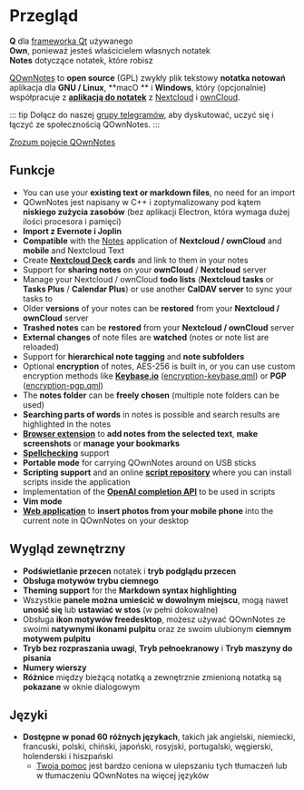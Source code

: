# Przegląd

<template>
<v-carousel cycle show-arrows-on-hover>
  <v-carousel-item>
    <img src="/screenshots/screenshot.png" alt="Zrzut ekranu QOwnNotes" />
    <div class="sheet">
      Edytuj swoje notatki za pomocą podświetlania znaczników, kolorowych znaczników i podfolderów
    </div>
  </v-carousel-item>
  <v-carousel-item>
    <img src="/screenshots/screenshot-minimal.png" alt="Widok minimalny" />
    <div class="sheet">
      Minimalny, domyślny interfejs. który może być dodatkowo uproszczony
    </div>
  </v-carousel-item>
  <v-carousel-item>
    <img src="/screenshots/screenshot-vertical.png" alt="Widok pionowy" />
    <div class="sheet">
      Przeglądaj swoje notatki w pionowym widoku przecen, przesuwając panele
    </div>
  </v-carousel-item>
  <v-carousel-item>
    <img src="/screenshots/screenshot-note-relations.png" alt="Note relations" />
    <div class="sheet">
      Note relations panel
    </div>
  </v-carousel-item>
  <v-carousel-item>
    <img src="/screenshots/screenshot-portable-mode.png" alt="Tryb przenośny" />
    <div class="sheet">
      Tryb przenośny dla pamięci USB
    </div>
  </v-carousel-item>
  <v-carousel-item>
    <img src="/screenshots/screenshot-1col.png" alt="Jedna kolumna" />
    <div class="sheet">
      Wszystkie panele można umieścić w dowolnym miejscu
    </div>
  </v-carousel-item>
  <v-carousel-item>
    <img src="/screenshots/screenshot-darkmode.png" alt="screenshot darkmode" />
    <div class="sheet">
      Tryb ciemny
    </div>
  </v-carousel-item>
  <v-carousel-item>
    <img src="/screenshots/screenshot-distraction-free-mode.png" alt="screenshot-distraction-free-mode" />
    <div class="sheet">
      Tryb nie przeszkadzać
    </div>
  </v-carousel-item>
  <v-carousel-item>
    <img src="/screenshots/screenshot-encrypted-note-decrypted.png" alt="Szyfrowanie notatek" />
    <div class="sheet">
      Opcjonalne szyfrowanie notatek AES (również skryptowe)
    </div>
  </v-carousel-item>
  <v-carousel-item>
    <img src="/screenshots/screenshot-encrypted-note.png" alt="Zaszyfrowana notatka" />
    <div class="sheet">
      Zaszyfrowane notatki są nadal tekstem
    </div>
  </v-carousel-item>
  <v-carousel-item>
    <img src="/screenshots/screenshot-diff.png" alt="screenshot diff" />
    <div class="sheet">
      Pokaż różnicę między nutami, gdy została zmieniona zewnętrznie
    </div>
  </v-carousel-item>
  <v-carousel-item>
    <img src="/screenshots/screenshot-export-print.png" alt="screenshot-export-print" />
    <div class="sheet">
      Uwaga eksport i drukowanie PDF
    </div>
  </v-carousel-item>
  <v-carousel-item>
    <img src="/screenshots/screenshot-freedesktop-theme.png" alt="screenshot-freedesktop-theme" />
    <div class="sheet">
      Ikony za pośrednictwem motywu Freedesktop
    </div>
  </v-carousel-item>
  <v-carousel-item>
    <img src="/screenshots/screenshot-other-workspace.png" alt="screenshot-other-workspace" />
    <div class="sheet">
      Możesz mieć różne obszary robocze
    </div>
  </v-carousel-item>
  <v-carousel-item>
    <img src="/screenshots/screenshot-qml.png" alt="screenshot-qml" />
    <div class="sheet">
      Skryptowalny
    </div>
  </v-carousel-item>
  <v-carousel-item>
    <img src="/screenshots/screenshot-russian.png" alt="screenshot-russian" />
    <div class="sheet">
      Przetłumaczone na wiele języków
    </div>
  </v-carousel-item>
  <v-carousel-item>
    <img src="/screenshots/screenshot-search-in-all-notes.png" alt="screenshot-search-in-all-notes" />
    <div class="sheet">
      Przeszukaj wszystkie notatki
    </div>
  </v-carousel-item>
  <v-carousel-item>
    <img src="/screenshots/screenshot-search-in-current-note.png" alt="screenshot-search-in-current-note" />
    <div class="sheet">
      Szukaj w bieżącej notatce
    </div>
  </v-carousel-item>
  <v-carousel-item>
    <img src="/screenshots/screenshot-settings-note-folders.png" alt="screenshot-settings-note-folders" />
    <div class="sheet">
      Możliwość korzystania z wielu folderów notatek
    </div>
  </v-carousel-item>
  <v-carousel-item>
    <img src="/screenshots/screenshot-todo.png" alt="screenshot-todo" />
    <div class="sheet">
      Zarządzaj listami rzeczy do zrobienia za pomocą CalDAV
    </div>
  </v-carousel-item>
  <v-carousel-item>
    <img src="/screenshots/screenshot-trash.png" alt="screenshot-trash" />
    <div class="sheet">
      Zarządzaj usuniętymi notatkami na serwerze Nextcloud
    </div>
  </v-carousel-item>
  <v-carousel-item>
    <img src="/screenshots/screenshot-versioning.png" alt="screenshot-versioning" />
    <div class="sheet">
      Zarządzaj wersjami notatek na serwerze Nextcloud
    </div>
  </v-carousel-item>
</v-carousel>
</template>

<v-divider />

**Q** dla [frameworka Qt](https://www.qt.io/) używanego  
**Own**, ponieważ jesteś właścicielem własnych notatek  
**Notes** dotyczące notatek, które robisz

<v-divider />

[QOwnNotes](https://www.qownnotes.org/) to **open source** (GPL) zwykły plik tekstowy **notatka notowań** aplikacja dla **GNU / Linux**, **macO ** i **Windows**, który (opcjonalnie) współpracuje z [**aplikacją do notatek**](https://github.com/nextcloud/notes) z [Nextcloud](https://nextcloud.com/) i [ownCloud](https://owncloud.org/).

::: tip
Dołącz do naszej [grupy telegramów](https://t.me/QOwnNotes), aby dyskutować, uczyć się i łączyć ze społecznością QOwnNotes.
:::

[Zrozum pojęcie QOwnNotes](concept.md)

## Funkcje

- You can use your **existing text or markdown files**, no need for an import
- QOwnNotes jest napisany w C++ i zoptymalizowany pod kątem **niskiego zużycia zasobów** (bez aplikacji Electron, która wymaga dużej ilości procesora i pamięci)
- **Import z Evernote i Joplin**
- **Compatible** with the [Notes](https://apps.nextcloud.com/apps/notes) application of **Nextcloud / ownCloud** and **mobile** and Nextcloud Text
- Create **[Nextcloud Deck](https://apps.nextcloud.com/apps/deck) cards** and link to them in your notes
- Support for **sharing notes** on your **ownCloud** / **Nextcloud** server
- Manage your Nextcloud / ownCloud **todo lists** (**Nextcloud tasks** or **Tasks Plus** / **Calendar Plus**) or use another **CalDAV server** to sync your tasks to
- Older **versions** of your notes can be **restored** from your **Nextcloud / ownCloud** server
- **Trashed notes** can be **restored** from your **Nextcloud / ownCloud** server
- **External changes** of note files are **watched** (notes or note list are reloaded)
- Support for **hierarchical note tagging** and **note subfolders**
- Optional **encryption** of notes, AES-256 is built in, or you can use custom encryption methods like **[Keybase.io](https://keybase.io/)** ([encryption-keybase.qml](https://github.com/pbek/QOwnNotes/blob/main/docs/scripting/examples/encryption-keybase.qml)) or **PGP** ([encryption-pgp.qml](https://github.com/pbek/QOwnNotes/blob/main/docs/scripting/examples/encryption-pgp.qml))
- The **notes folder** can be **freely chosen** (multiple note folders can be used)
- **Searching parts of words** in notes is possible and search results are highlighted in the notes
- [**Browser extension**](browser-extension.md) to **add notes from the selected text**, **make screenshots** or **manage your bookmarks**
- [**Spellchecking**](../editor/spellchecking.md) support
- **Portable mode** for carrying QOwnNotes around on USB sticks
- **Scripting support** and an online [**script repository**](https://github.com/qownnotes/scripts) where you can install scripts inside the application
- Implementation of the **[OpenAI completion API](https://www.qownnotes.org/blog/2024-05-17-AI-support-was-added-to-QOwnNotes.html)** to be used in scripts
- **Vim mode**
- **[Web application](web-app.md)** to **insert photos from your mobile phone** into the current note in QOwnNotes on your desktop

## Wygląd zewnętrzny

- **Podświetlanie przecen** notatek i **tryb podglądu przecen**
- **Obsługa motywów trybu ciemnego**
- **Theming support** for the **Markdown syntax highlighting**
- Wszystkie **panele można umieścić w dowolnym miejscu**, mogą nawet **unosić się** lub **ustawiać w stos** (w pełni dokowalne)
- Obsługa **ikon motywów freedesktop**, możesz używać QOwnNotes ze swoimi **natywnymi ikonami pulpitu** oraz ze swoim ulubionym **ciemnym motywem pulpitu**
- **Tryb bez rozpraszania uwagi**, **Tryb pełnoekranowy** i **Tryb maszyny do pisania**
- **Numery wierszy**
- **Różnice** między bieżącą notatką a zewnętrznie zmienioną notatką są **pokazane** w oknie dialogowym

## Języki

- **Dostępne w ponad 60 różnych językach**, takich jak angielski, niemiecki, francuski, polski, chiński, japoński, rosyjski, portugalski, węgierski, holenderski i hiszpański
  - [Twoja pomoc](../contributing/translation.md) jest bardzo ceniona w ulepszaniu tych tłumaczeń lub w tłumaczeniu QOwnNotes na więcej języków

<style>
.sheet {
  position: absolute;
  bottom: 50px;
  background-color: rgba(0,0,0, 0.5);
  color: white;
  text-align: center;
  display: flex;
  align-items:center;
  justify-content:center;
  height: 50px;
  width: 100%;
}

.v-window__next {
  right: 0;
}

@media (max-width: 500px) {
  .v-carousel {
    height: 400px!important;
  }
}

@media (max-width: 350px) {
  .v-carousel {
    height: 250px!important;
  }
}

@media (max-width: 200px) {
  .v-carousel {
    height: 150px!important;
  }
}
</style>
